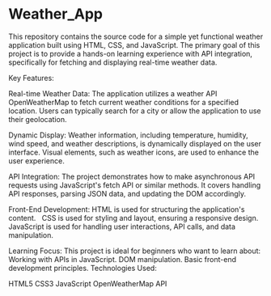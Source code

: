 # Weather_App

This repository contains the source code for a simple yet functional weather application built using HTML, CSS, and JavaScript. The primary goal of this project is to provide a hands-on learning experience with API integration, specifically for fetching and displaying real-time weather data.   

Key Features:

Real-time Weather Data:
The application utilizes a weather API OpenWeatherMap to fetch current weather conditions for a specified location.
Users can typically search for a city or allow the application to use their geolocation.

Dynamic Display:
Weather information, including temperature, humidity, wind speed, and weather descriptions, is dynamically displayed on the user interface.
Visual elements, such as weather icons, are used to enhance the user experience.

API Integration:
The project demonstrates how to make asynchronous API requests using JavaScript's fetch API or similar methods.
It covers handling API responses, parsing JSON data, and updating the DOM accordingly.

Front-End Development:
HTML is used for structuring the application's content.   
CSS is used for styling and layout, ensuring a responsive design.   
JavaScript is used for handling user interactions, API calls, and data manipulation.

Learning Focus:
This project is ideal for beginners who want to learn about:
Working with APIs in JavaScript.
DOM manipulation.
Basic front-end development principles.
Technologies Used:

HTML5
CSS3
JavaScript
OpenWeatherMap API

